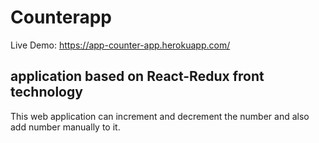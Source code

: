 # Counterapp
Live Demo: https://app-counter-app.herokuapp.com/
## application based on React-Redux front technology
This web application can increment and decrement the number and also add number manually to it.
